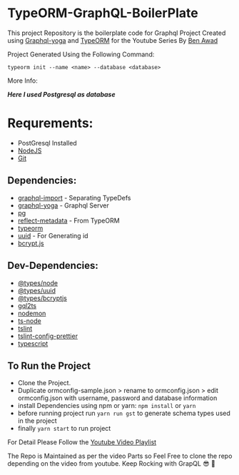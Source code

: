 # TypeORM-GraphQL-BoilerPlate

This project Repository is the boilerplate code for Graphql Project Created using [Graphql-yoga]() and [TypeORM]() for the Youtube Series By [Ben Awad]()

Project Generated Using the Following Command:
```
typeorm init --name <name> --database <database>
```

More Info: 

***Here I used Postgresql as database***

# Requrements:
- PostGresql Installed
- [NodeJS](https://nodejs.org/en/)
- [Git](https://git-scm.com)

## Dependencies: 
- [graphql-import](https://www.npmjs.com/package/graphql-import) - Separating TypeDefs
- [graphql-yoga](https://www.npmjs.com/package/graphql-yoga) - Graphql Server
- [pg](https://www.npmjs.com/package/pg)
- [reflect-metadata](https://www.npmjs.com/package/reflect-metadata) - From TypeORM
- [typeorm](https://www.npmjs.com/package/typeorm)
- [uuid](https://www.npmjs.com/package/uuid) - For Generating id
- [bcrypt.js](https://www.npmjs.com/package/bcryptjs)

## Dev-Dependencies: 
- [@types/node ](https://www.npmjs.com/package/@types/node)
- [@types/uuid](https://www.npmjs.com/package/@types/uuid)
- [@types/bcryptjs](https://www.npmjs.com/package/@types/bcryptjs)
- [gql2ts](https://www.npmjs.com/package/gql2ts)
- [nodemon](https://www.npmjs.com/package/nodemon)
- [ts-node](https://www.npmjs.com/package/ts-node)
- [tslint](https://www.npmjs.com/package/tslint)
- [tslint-config-prettier](https://www.npmjs.com/package/tslint-config-prettier)
- [typescript](https://www.npmjs.com/package/typescript)

## To Run the Project
- Clone the Project.
- Duplicate ormconfig-sample.json > rename to ormconfig.json > edit ormconfig.json with username, password and database information
- install Dependencies using npm or yarn: ```npm install```
or ```yarn```
- before running project run
```yarn run gst```
to generate schema types used in the project
- finally ```yarn start``` to run project

For Detail Please Follow the [Youtube Video Playlist](https://www.youtube.com/playlist?list=PLN3n1USn4xlky9uj6wOhfsPez7KZOqm2V)

The Repo is Maintained as per the video Parts so Feel Free to clone the repo depending on the video from youtube. Keep Rocking with GrapQL 😎 🤘